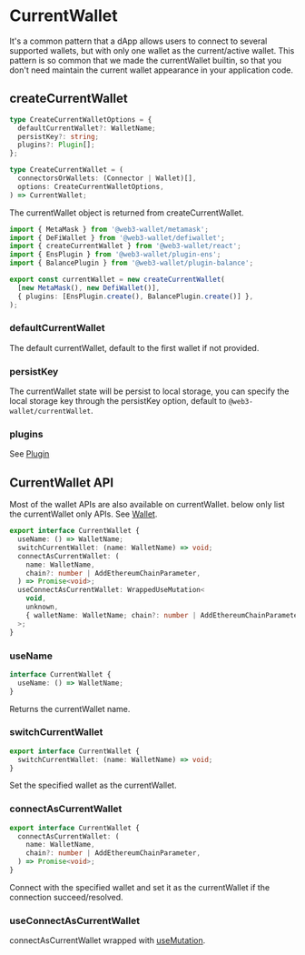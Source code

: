 # CurrentWallet

It's a common pattern that a dApp allows users to connect to several supported wallets, but with only one wallet as the current/active wallet. This pattern is so common that we made the currentWallet builtin, so that you don't need maintain the current wallet appearance in your application code.

## createCurrentWallet

```ts
type CreateCurrentWalletOptions = {
  defaultCurrentWallet?: WalletName;
  persistKey?: string;
  plugins?: Plugin[];
};

type CreateCurrentWallet = (
  connectorsOrWallets: (Connector | Wallet)[],
  options: CreateCurrentWalletOptions,
) => CurrentWallet;
```

The currentWallet object is returned from createCurrentWallet.

```ts
import { MetaMask } from '@web3-wallet/metamask';
import { DeFiWallet } from '@web3-wallet/defiwallet';
import { createCurrentWallet } from '@web3-wallet/react';
import { EnsPlugin } from '@web3-wallet/plugin-ens';
import { BalancePlugin } from '@web3-wallet/plugin-balance';

export const currentWallet = new createCurrentWallet(
  [new MetaMask(), new DefiWallet()],
  { plugins: [EnsPlugin.create(), BalancePlugin.create()] },
);
```

### defaultCurrentWallet

The default currentWallet, default to the first wallet if not provided.

### persistKey

The currentWallet state will be persist to local storage, you can specify the local storage key through the persistKey option, default to `@web3-wallet/currentWallet`.

### plugins

See [Plugin](https://web3-wallet.github.io/web3-wallet/docs/wallet)

## CurrentWallet API

Most of the wallet APIs are also available on currentWallet. below only list the currentWallet only APIs. See [Wallet](https://web3-wallet.github.io/web3-wallet/docs/wallet).

```ts
export interface CurrentWallet {
  useName: () => WalletName;
  switchCurrentWallet: (name: WalletName) => void;
  connectAsCurrentWallet: (
    name: WalletName,
    chain?: number | AddEthereumChainParameter,
  ) => Promise<void>;
  useConnectAsCurrentWallet: WrappedUseMutation<
    void,
    unknown,
    { walletName: WalletName; chain?: number | AddEthereumChainParameter }
  >;
}
```

### useName

```ts
interface CurrentWallet {
  useName: () => WalletName;
}
```

Returns the currentWallet name.

### switchCurrentWallet

```ts
export interface CurrentWallet {
  switchCurrentWallet: (name: WalletName) => void;
}
```

Set the specified wallet as the currentWallet.

### connectAsCurrentWallet

```ts
export interface CurrentWallet {
  connectAsCurrentWallet: (
    name: WalletName,
    chain?: number | AddEthereumChainParameter,
  ) => Promise<void>;
}
```

Connect with the specified wallet and set it as the currentWallet if the connection succeed/resolved.

### useConnectAsCurrentWallet

connectAsCurrentWallet wrapped with [useMutation](https://tanstack.com/query/v4/docs/reference/useMutation).
